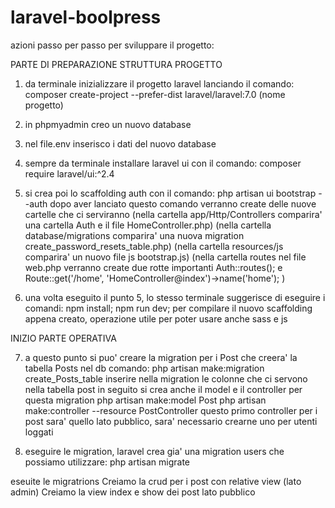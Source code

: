 # laravel-boolpress
azioni passo per passo per sviluppare il progetto:

PARTE DI PREPARAZIONE STRUTTURA PROGETTO

1) da terminale inizializzare il progetto laravel lanciando il comando:
   composer create-project --prefer-dist laravel/laravel:7.0 (nome progetto)

2) in phpmyadmin creo un nuovo database

3) nel file.env inserisco i dati del nuovo database

4) sempre da terminale installare laravel ui con il comando:
   composer require laravel/ui:^2.4

5) si crea poi lo scaffolding auth con il comando:
   php artisan ui bootstrap --auth
   dopo aver lanciato questo comando verranno create delle nuove cartelle che ci serviranno
   (nella cartella app/Http/Controllers comparira' una cartella Auth e il file HomeController.php)
   (nella cartella database/migrations comparira' una nuova migration create_password_resets_table.php)
   (nella cartella resources/js comparira' un nuovo file js bootstrap.js) 
   (nella cartella routes nel file web.php verranno create due rotte importanti Auth::routes(); e 
    Route::get('/home', 'HomeController@index')->name('home'); ) 
     
6) una volta eseguito il punto 5, lo stesso terminale suggerisce di eseguire i comandi:
   npm install;
   npm run dev;
   per compilare il nuovo scaffolding appena creato, operazione utile per poter usare anche sass e js

INIZIO PARTE OPERATIVA

7) a questo punto si puo' creare la migration per i Post che creera' la tabella Posts nel db comando:
   php artisan make:migration create_Posts_table
   inserire nella migration le colonne che ci servono nella tabella post 
   in seguito si crea anche il model e il controller per questa migration
   php artisan make:model Post
   php artisan make:controller --resource PostController
   questo primo controller per i post sara' quello lato pubblico, sara' necessario crearne uno per utenti loggati

8) eseguire le migration, laravel crea gia' una migration users che possiamo utilizzare:
   php artisan migrate   



eseuite le migratrions
Creiamo la crud per i post con relative view (lato admin)
Creiamo la view index e show dei post lato pubblico
